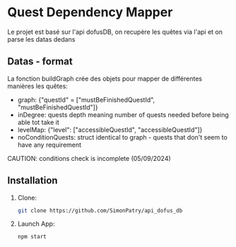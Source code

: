 # Quest Dependency Mapper

Le projet est basé sur l'api dofusDB, on recupère les quêtes via l'api et on parse les datas dedans

## Datas - format
La fonction buildGraph crée des objets pour mapper de différentes manières les quêtes:
  * graph: {"questId" = ["mustBeFinishedQuestId", "mustBeFinishedQuestId"]}
  * inDegree: quests depth meaning number of quests needed before being able tot take it
  * levelMap: {"level": ["accessibleQuestId", "accessibleQuestId"]}
  * noConditionQuests: struct identical to graph - quests that don't seem to have any requirement

CAUTION: conditions check is incomplete (05/09/2024)

## Installation
1. Clone:
   ```bash
   git clone https://github.com/SimonPatry/api_dofus_db
2. Launch App:
   ```bash
   npm start
